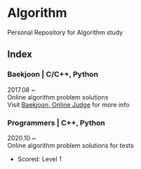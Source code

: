 Algorithm
=========
Personal Repository for Algorithm study

## Index
### Baekjoon | C/C++, Python
2017.08 ~  
Online algorithm problem solutions   
Visit [Baekjoon, Online Judge](https://www.acmicpc.net) for more info   

### Programmers | C++, Python
2020.10 ~  
Online algorithm problem solutions for tests  
* Scored: Level 1

